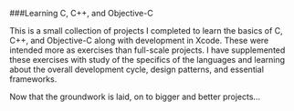 ###Learning C, C++, and Objective-C

This is a small collection of projects I completed to learn the basics of C, C++, and Objective-C along with development in Xcode. These were intended more as exercises than full-scale projects. I have supplemented these exercises with study of the specifics of the languages and learning about the overall development cycle, design patterns, and essential frameworks.  

Now that the groundwork is laid, on to bigger and better projects...